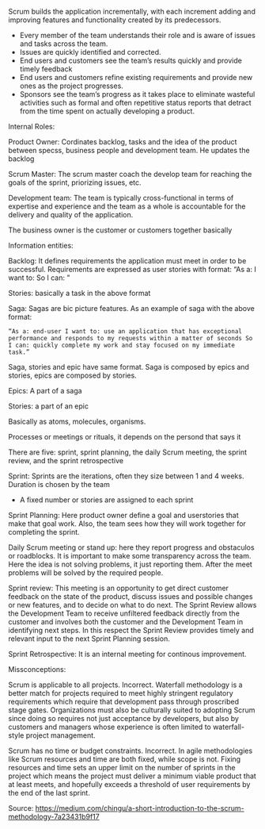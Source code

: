 Scrum builds the application incrementally, with each increment adding and improving features and functionality created by its predecessors.

- Every member of the team understands their role and is aware of issues and tasks across the team.
- Issues are quickly identified and corrected.
- End users and customers see the team’s results quickly and provide timely feedback
- End users and customers refine existing requirements and provide new ones as the project progresses.
- Sponsors see the team’s progress as it takes place to eliminate wasteful activities such as formal and often repetitive status reports that detract from the time spent on actually developing a product.


Internal Roles:

Product Owner: Cordinates backlog, tasks and the idea of the product between specss, business people and development team. He updates the backlog

Scrum Master: The scrum master coach the develop team for reaching the goals of the sprint, priorizing issues, etc.

Development team: The team is typically cross-functional in terms of expertise and experience and the team as a whole is accountable for the delivery and quality of the application.

The business owner is the customer or customers together basically

Information entities:

Backlog: It defines requirements the application must meet in order to be successful. Requirements are expressed as user stories with format: “As a: <role> I want to: <function-description> So I can: <value-statement>”

Stories: basically a task in the above format

Saga: Sagas are bic picture features. As an example of saga with the above format:

```
“As a: end-user I want to: use an application that has exceptional performance and responds to my requests within a matter of seconds So I can: quickly complete my work and stay focused on my immediate task.”
```

Saga, stories and epic have same format. Saga is composed by epics and stories, epics are composed by stories.

Epics: A part of a saga

Stories: a part of an epic


Basically as atoms, molecules, organisms.

Processes or meetings or rituals, it depends on the persond that says it

There are five: sprint, sprint planning, the daily Scrum meeting, the sprint review, and the sprint retrospective

Sprint: Sprints are the iterations, often they size between 1 and 4 weeks. Duration is chosen by the team

- A fixed number or stories are assigned to each sprint

Sprint Planning: Here product owner define a goal and userstories that make that goal work. Also, the team sees how they will work together for completing the sprint.

Daily Scrum meeting or stand up: here they report progress and obstaculos or roadblocks. It is important to make some transparency across the team. Here the idea is not solving problems, it just reporting them. After the meet problems will be solved by the required people.

Sprint review: This meeting is an opportunity to get direct customer feedback on the state of the product, discuss issues and possible changes or new features, and to decide on what to do next.
The Sprint Review allows the Development Team to receive unfiltered feedback directly from the customer and involves both the customer and the Development Team in identifying next steps. In this respect the Sprint Review provides timely and relevant input to the next Sprint Planning session.

Sprint Retrospective: It is an internal meeting for continous improvement.

Missconceptions:

Scrum is applicable to all projects.
Incorrect. Waterfall methodology is a better match for projects required to meet highly stringent regulatory requirements which require that development pass through proscribed stage gates. Organizations must also be culturally suited to adopting Scrum since doing so requires not just acceptance by developers, but also by customers and managers whose experience is often limited to waterfall-style project management.

Scrum has no time or budget constraints.
Incorrect. In agile methodologies like Scrum resources and time are both fixed, while scope is not. Fixing resources and time sets an upper limit on the number of sprints in the project which means the project must deliver a minimum viable product that at least meets, and hopefully exceeds a threshold of user requirements by the end of the last sprint.


Source: https://medium.com/chingu/a-short-introduction-to-the-scrum-methodology-7a23431b9f17

